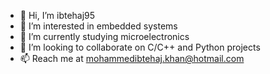 - 👋 Hi, I’m ibtehaj95
- 👀 I’m interested in embedded systems
- 🌱 I’m currently studying microelectronics
- 💞️ I’m looking to collaborate on C/C++ and Python projects
- 📫 Reach me at mohammedibtehaj.khan@hotmail.com

<!---
ibtehaj95/ibtehaj95 is a ✨ special ✨ repository because its `README.md` (this file) appears on your GitHub profile.
You can click the Preview link to take a look at your changes.
--->
